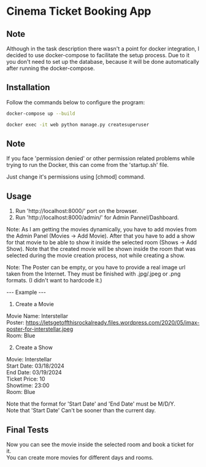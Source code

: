 # Cinema Ticket Booking App

## Note
Although in the task description there wasn't a point for docker integration, I decided to use docker-compose to facilitate the setup process.
Due to it you don't need to set up the database, because it will be done automatically after running the docker-compose.

## Installation
Follow the commands below to configure the program:

```bash
docker-compose up --build
```
```bash
docker exec -it web python manage.py createsuperuser
```

## Note
If you face 'permission denied' or other permission related problems while trying to run the Docker, this can come from the 'startup.sh' file.

Just change it's permissions using [chmod] command.

## Usage
1. Run 'http://localhost:8000/' port on the browser.
2. Run 'http://localhost:8000/admin/' for Admin Pannel/Dashboard.

Note: As I am getting the movies dynamically, you have to add movies from the Admin Panel (Movies -> Add Movie). After that you have to add a show for that movie to be able to show it inside the selected room (Shows -> Add Show). Note that the created movie will be shown inside the room that was selected during the movie creation process, not while creating a show.

Note: The Poster can be empty, or you have to provide a real image url taken from the Internet. They must be finished with .jpg/.jpeg or .png formats. (I didn't want to hardcode it.)

--- Example ---
1. Create a Movie

Movie Name: Interstellar  
Poster: https://letsgetoffthisrockalready.files.wordpress.com/2020/05/imax-poster-for-interstellar.jpeg  
Room: Blue

2. Create a Show

Movie: Interstellar  
Start Date: 03/18/2024  
End Date: 03/19/2024  
Ticket Price: 10  
Showtime: 23:00  
Room: Blue  

Note that the format for 'Start Date' and 'End Date' must be M/D/Y.  
Note that 'Start Date' Can't be sooner than the current day.

## Final Tests
Now you can see the movie inside the selected room and book a ticket for it.  
You can create more movies for different days and rooms.

